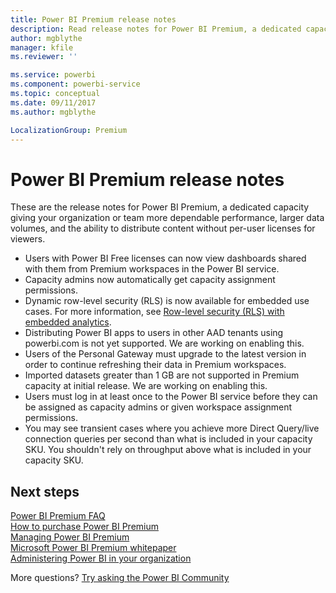 ```yaml
---
title: Power BI Premium release notes
description: Read release notes for Power BI Premium, a dedicated capacity for your organization or team.
author: mgblythe
manager: kfile
ms.reviewer: ''

ms.service: powerbi
ms.component: powerbi-service
ms.topic: conceptual
ms.date: 09/11/2017
ms.author: mgblythe

LocalizationGroup: Premium
---
```

# Power BI Premium release notes
These are the release notes for Power BI Premium, a dedicated capacity giving your organization or team more dependable performance, larger data volumes, and the ability to distribute content without per-user licenses for viewers.

* Users with Power BI Free licenses can now view dashboards shared with them from Premium workspaces in the Power BI service.
* Capacity admins now automatically get capacity assignment permissions.
* Dynamic row-level security (RLS) is now available for embedded use cases. For more information, see [Row-level security (RLS) with embedded analytics](developer/embedded-row-level-security.md).
* Distributing Power BI apps to users in other AAD tenants using powerbi.com is not yet supported. We are working on enabling this.
* Users of the Personal Gateway must upgrade to the latest version in order to continue refreshing their data in Premium workspaces.
* Imported datasets greater than 1 GB are not supported in Premium capacity at initial release. We are working on enabling this.
* Users must log in at least once to the Power BI service before they can be assigned as capacity admins or given workspace assignment permissions.
* You may see transient cases where you achieve more Direct Query/live connection queries per second than what is included in your capacity SKU. You shouldn't rely on throughput above what is included in your capacity SKU.

## Next steps
[Power BI Premium FAQ](service-premium-faq.md)  
[How to purchase Power BI Premium](service-admin-premium-purchase.md)  
[Managing Power BI Premium](service-admin-premium-manage.md)  
[Microsoft Power BI Premium whitepaper](https://aka.ms/pbipremiumwhitepaper)  
[Administering Power BI in your organization](service-admin-administering-power-bi-in-your-organization.md)  

More questions? [Try asking the Power BI Community](https://community.powerbi.com/)

